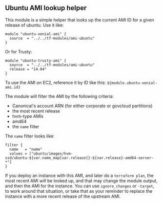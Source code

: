 ## Ubuntu AMI lookup helper

This module is a simple helper that looks up the current AMI ID for a given
release of ubuntu. Use it like:

```
module "ubuntu-xenial-ami" {
  source  = "../../tf-modules/ami-ubuntu"
}
```

Or for Trusty:

```
module "ubuntu-trusty-ami" {
  source  = "../../tf-modules/ami-ubuntu"
  release = "14.04"
}
```

To use the AMI on EC2, reference it by ID like this: `${module.ubuntu-xenial-ami.id}`

The module will filter the AMI by the following criteria:

* Canonical's account ARN (for either corporate or govcloud partitions)
* the most recent release
* hvm-type AMIs
* amd64
* the `name` filter

The `name` filter looks like:

```
filter {
  name   = "name"
  values = ["ubuntu/images/hvm-ssd/ubuntu-${var.name_map[var.release]}-${var.release}-amd64-server-*"]
}
```

If you deploy an instance with this AMI, and later do a `terraform plan`, the
most recent AMI will be looked up, and that may change the module output, and
then the AMI for the instance. You can use `ignore_changes` or `-target`, to
work around that situation, or take that as your reminder to replace the
instance with a more recent release of the upstream AMI.
